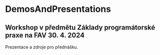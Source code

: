 # DemosAndPresentations

##  Workshop v předmětu Základy programátorské praxe na FAV 30. 4. 2024

Prezentace a zdroje pro přednášku.
